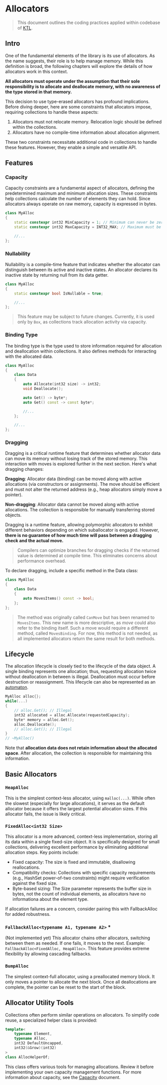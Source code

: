 # Allocators

> This document outlines the coding practices applied within codebase of [KTL](https://github.com/mtszkarbowiak/mk-stl).


## Intro

One of the fundamental elements of the library is its use of allocators. As the name suggests, their role is to help manage memory. While this definition is broad, the following chapters will explore the details of how allocators work in this context.

**All allocators must operate under the assumption that their sole responsibility is to allocate and deallocate memory, with no awareness of the type stored in that memory.**

This decision to use type-erased allocators has profound implications. Before diving deeper, here are some constraints that allocators impose, requiring collections to handle these aspects:

1. Allocators must not relocate memory. Relocation logic should be defined within the collections.
2. Allocators have no compile-time information about allocation alignment.

These two constraints necessitate additional code in collections to handle these features. However, they enable a simple and versatile API.


## Features

### Capacity

Capacity constraints are a fundamental aspect of allocators, defining the predetermined maximum and minimum allocation sizes. These constraints help collections calculate the number of elements they can hold. Since allocators always operate on raw memory, capacity is expressed in bytes.

```cpp
class MyAlloc
{
    static constexpr int32 MinCapacity = 1; // Minimum can never be zero (or less)
    static constexpr int32 MaxCapacity = INT32_MAX; // Maximum must be not smaller than minimum 

    //...
};
```

### Nullability

Nullability is a compile-time feature that indicates whether the allocator can distinguish between its active and inactive states. An allocator declares its inactive state by returning null from its data getter.

```cpp
class MyAlloc
{
    static constexpr bool IsNullable = true;

    //...
};
```

> This feature may be subject to future changes. Currently, it is used only by `Box`, as collections track allocation activity via capacity.

### Binding Type

The binding type is the type used to store information required for allocation and deallocation within collections. It also defines methods for interacting with the allocated data.

```cpp
class MyAlloc
{
    class Data
    {
        auto Allocate(int32 size) -> int32;
        void Deallocate();

        auto Get() -> byte*;
        auto Get() const -> const byte*;

        //...
    };

    //...
};
```

### Dragging

Dragging is a critical runtime feature that determines whether allocator data can move its memory without losing track of the stored memory. This interaction with moves is explored further in the next section. Here's what dragging changes:

**Dragging**: Allocator data (binding) can be moved along with active allocations (via constructors or assignments). The move should be efficient and must not alter the returned address (e.g., heap allocators simply move a pointer).

**Non-dragging**: Allocator data cannot be moved along with active allocations. The collection is responsible for manually transferring stored objects.

Dragging is a runtime feature, allowing polymorphic allocators to exhibit different behaviors depending on which suballocator is engaged. However, **there is no guarantee of how much time will pass between a dragging check and the actual move.**

> Compilers can optimize branches for dragging checks if the returned value is determined at compile time. This eliminates concerns about performance overhead.

To declare dragging, include a specific method in the Data class:

```cpp
class MyAlloc
{
    class Data
    {
        auto MovesItems() const -> bool;
    };
};
```

> The method was originally called `CanMove` but has been renamed to `MovesItems`. This new name is more descriptive, as *move* could also refer to the binding itself. Such a move would require a different method, called `MovesBinding`. For now, this method is not needed, as all implemented allocators return the same result for both methods.

## Lifecycle

The allocation lifecycle is closely tied to the lifecycle of the data object. A single binding represents one allocation; thus, requesting allocation twice without deallocation in between is illegal. Deallocation must occur before destruction or reassignment. This lifecycle can also be represented as an [automaton](Images/AllocDataAutomata.svg).

```cpp
MyAlloc alloc{};
while(...)
{
    // alloc.Get(); // Illegal
    int32 allocated = alloc.Allocate(requestedCapacity);
    byte* memory = alloc.Get();
    alloc.Deallocate();
    // alloc.Get(); // Illegal
}
// ~MyAlloc()
```

Note that **allocation data does not retain information about the allocated space**. After allocation, the collection is responsible for maintaining this information.


## Basic Allocators

### `HeapAlloc`

This is the simplest context-less allocator, using `malloc(...)`. While often the slowest (especially for large allocations), it serves as the default allocator because it offers the largest potential allocation sizes. If this allocator fails, the issue is likely critical.

### `FixedAlloc<int32 Size>`

This allocator is a more advanced, context-less implementation, storing all its data within a single fixed-size object. It is specifically designed for small collections, delivering excellent performance by eliminating additional allocation steps. Key points include:

- Fixed capacity: The size is fixed and immutable, disallowing reallocations.
- Compatibility checks: Collections with specific capacity requirements (e.g., HashSet power-of-two constraints) might require verification against the fixed size.
- Byte-based sizing: The Size parameter represents the buffer size in bytes, not the count of individual elements, as allocators have no informationa about the element type.

If allocation failures are a concern, consider pairing this with FallbackAlloc for added robustness.

### `FallbackAlloc<typename A1, typename A2>` *

(Not implemented yet) This allocator chains other allocators, switching between them as needed. If one fails, it moves to the next. Example: `FallbackAlloc<FixedAlloc, HeapAlloc>`. This feature provides extreme flexibility by allowing cascading fallbacks.

### `BumpAlloc`

The simplest context-full allocator, using a preallocated memory block. It only moves a pointer to allocate the next block. Once all deallocations are complete, the pointer can be reset to the start of the block.


## Allocator Utility Tools

Collections often perform similar operations on allocators. To simplify code reuse, a specialized helper class is provided:

```cpp
template<
    typename Element, 
    typename Alloc, 
    int32 DefaultUncapped,
    int32(&Grow)(int32)
>
class AllocHelperOf;
```

This class offers various tools for managing allocations. Review it before implementing your own capacity management functions. For more information about capacity, see the [Capacity](Capacity.md) document.
